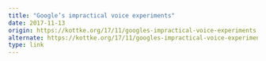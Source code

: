 ```yaml
---
title: "Google’s impractical voice experiments"
date: 2017-11-13
origin: https://kottke.org/17/11/googles-impractical-voice-experiments
alternate: https://kottke.org/17/11/googles-impractical-voice-experiments
type: link
---
```



